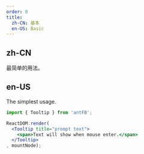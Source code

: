 ```yaml
---
order: 0
title: 
  zh-CN: 基本
  en-US: Basic
---
```


## zh-CN

最简单的用法。

## en-US 

The simplest usage.

````jsx
import { Tooltip } from 'antFB';

ReactDOM.render(
  <Tooltip title="prompt text">
    <span>Text will show when mouse enter.</span>
  </Tooltip>
, mountNode);
````
